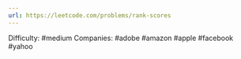```yaml
---
url: https://leetcode.com/problems/rank-scores
---
```


Difficulty: #medium
Companies: #adobe #amazon #apple #facebook #yahoo
